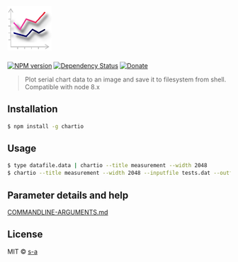 # [![module logo][module-logo-path]][module-logo-url]

[module-logo-path]: /resources/logo-sm.png
[module-logo-url]: /README.md

[![NPM version][npm-image]][npm-url] 
[![Dependency Status][daviddm-image]][daviddm-url] 
[![Donate](http://s-a.github.io/donate/donate.svg)](http://s-a.github.io/donate/)

> Plot serial chart data to an image and save it to filesystem from shell. Compatible with node 8.x

## Installation

```sh
$ npm install -g chartio
```


## Usage

```sh
$ type datafile.data | chartio --title measurement --width 2048
$ chartio --title measurement --width 2048 --inputfile tests.dat --outfile tests.png
```



## Parameter details and help

[COMMANDLINE-ARGUMENTS.md](COMMANDLINE-ARGUMENTS.md)


## License

MIT © [s-a](https://github.com/s-a)

[npm-image]: https://badge.fury.io/js/chartio.svg
[npm-url]: https://npmjs.org/package/chartio
[daviddm-image]: https://david-dm.org/s-a/chartio.svg?theme=shields.io
[daviddm-url]: https://david-dm.org/s-a/chartio
